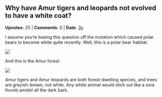 ## Why have Amur tigers and leopards not evolved to have a white coat?
    
**Upvotes**: 25 | **Comments**: 0 | **Date**: [3y](https://www.quora.com/Why-have-Amur-tigers-and-leopards-not-evolved-to-have-a-white-coat/answer/Gary-Meaney)

I assume you’re basing this question off the mutation which caused polar bears to become white quite recently. Well, this is a polar bear habitat:

![](https://qph.fs.quoracdn.net/main-qimg-735d10d162af9da8d0a4dc311daf56e4-lq)

And this is the Amur forest:

![](https://qph.fs.quoracdn.net/main-qimg-e25de22156ed684ae8393128e3732f45-lq)

Amur tigers and Amur leopards are both forest-dwelling species, and trees are greyish-brown, not white. Any white animal would stick out like a sore thumb amidst all the dark bark.

